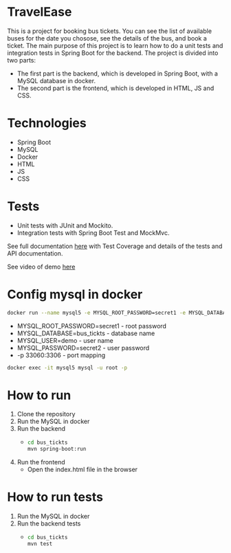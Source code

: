 # TravelEase

This is a project for booking bus tickets. You can see the list of available buses for the date you chosose, see the details of the bus, and book a ticket.
The main purpose of this project is to learn how to do a unit tests and integration tests in Spring Boot for the backend.
The project is divided into two parts:
* The first part is the backend, which is developed in Spring Boot, with a MySQL database in docker.
* The second part is the frontend, which is developed in HTML, JS and CSS.

# Technologies

- Spring Boot
- MySQL
- Docker
- HTML
- JS
- CSS

# Tests

- Unit tests with JUnit and Mockito.
- Integration tests with Spring Boot Test and MockMvc.
 
See full documentation [here](https://example.com/documentation) with Test Coverage and details of the tests and API documentation.

See video of demo [here](https://youtu.be/aQj6cqA_YdA)

# Config mysql in docker

```bash
docker run --name mysql5 -e MYSQL_ROOT_PASSWORD=secret1 -e MYSQL_DATABASE=bus_tickts -e MYSQL_USER=demo -e MYSQL_PASSWORD=secret2 -p 33060:3306 -d mysql/mysql-server:5.7
```

* MYSQL_ROOT_PASSWORD=secret1 - root password
* MYSQL_DATABASE=bus_tickts - database name
* MYSQL_USER=demo - user name
* MYSQL_PASSWORD=secret2 - user password
* -p 33060:3306 - port mapping

```bash
docker exec -it mysql5 mysql -u root -p
```


# How to run

1. Clone the repository
2. Run the MySQL in docker
3. Run the backend
    - ```bash
      cd bus_tickts
      mvn spring-boot:run
      ```
4. Run the frontend
    - Open the index.html file in the browser


# How to run tests

1. Run the MySQL in docker
2. Run the backend tests
    - ```bash
      cd bus_tickts
      mvn test
      ```


